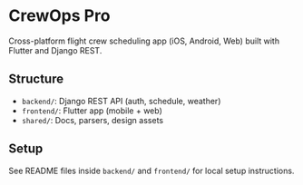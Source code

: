# CrewOps Pro

Cross-platform flight crew scheduling app (iOS, Android, Web) built with Flutter and Django REST.

## Structure
- `backend/`: Django REST API (auth, schedule, weather)
- `frontend/`: Flutter app (mobile + web)
- `shared/`: Docs, parsers, design assets

## Setup
See README files inside `backend/` and `frontend/` for local setup instructions.
